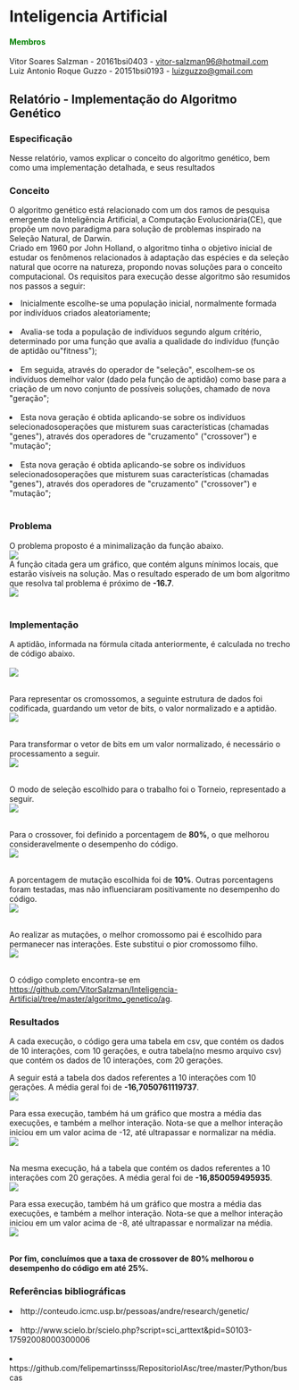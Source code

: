 # Inteligencia Artificial

#### <font color="green"> Membros </font><br>
Vitor Soares Salzman - 20161bsi0403 - vitor-salzman96@hotmail.com<br>
Luiz Antonio Roque Guzzo - 20151bsi0193 - luizguzzo@gmail.com<br>


## Relatório - Implementação do Algoritmo Genético<br>

### Especificação<br>
Nesse relatório, vamos explicar o conceito do algoritmo genético, bem como uma implementação detalhada, e seus resultados<br>

### Conceito<br>
O algoritmo genético está relacionado com um dos ramos de pesquisa emergente da Inteligência Artificial, a Computação Evolucionária(CE), que propõe um novo paradigma para solução de problemas inspirado na Seleção Natural, de Darwin.<br>
Criado em 1960 por John Holland, o algoritmo tinha o objetivo inicial de estudar os fenômenos relacionados à adaptação das espécies e da seleção natural que ocorre na natureza, propondo novas soluções para o conceito computacional. Os requisitos para execução desse algoritmo são resumidos nos passos a seguir:
<li>Inicialmente escolhe-se uma população inicial, normalmente formada por indivíduos criados aleatoriamente;</li><br>
<li>Avalia-se toda a população de indivíduos segundo algum critério, determinado por uma função que avalia a qualidade do indivíduo (função de aptidão ou"fitness");</li><br>
<li>Em seguida, através do operador de "seleção", escolhem-se os indivíduos demelhor valor (dado pela função de aptidão) como base para a criação de um novo conjunto de possíveis soluções, chamado de nova "geração";</li><br>
<li>Esta nova geração é obtida aplicando-se sobre os indivíduos selecionadosoperações que misturem suas características (chamadas "genes"), através dos operadores de "cruzamento" ("crossover") e "mutação";</li><br>
<li>Esta nova geração é obtida aplicando-se sobre os indivíduos selecionadosoperações que misturem suas características (chamadas "genes"), através dos operadores de "cruzamento" ("crossover") e "mutação";</li><br>





### Problema  <br>

O problema proposto é a minimalização da função abaixo.<br>
<img src="https://github.com/VitorSalzman/Inteligencia-Artificial/blob/master/algoritmo_genetico/imagens/Funcao_Aptidao.PNG"> <br>
A função citada gera um gráfico, que contém alguns mínimos locais, que estarão visíveis na solução. Mas o resultado esperado de um bom algoritmo que resolva tal problema é próximo de <b>-16.7</b>. <br>
<img src="https://github.com/VitorSalzman/Inteligencia-Artificial/blob/master/algoritmo_genetico/imagens/grafico_aptidao.PNG"> <br><br>

### Implementação<br>


A aptidão, informada na fórmula citada anteriormente, é calculada no trecho de código abaixo.<br><br>
<img src="https://github.com/VitorSalzman/Inteligencia-Artificial/blob/master/algoritmo_genetico/imagens/1_aptidao.PNG"> <br><br>

Para representar os cromossomos, a seguinte estrutura de dados foi codificada, guardando um vetor de bits, o valor normalizado e a aptidão.<br>
<img src="https://github.com/VitorSalzman/Inteligencia-Artificial/blob/master/algoritmo_genetico/imagens/1_cromossomo.PNG"> <br><br>

Para transformar o vetor de bits em um valor normalizado, é necessário o processamento a seguir.<br>
<img src="https://github.com/VitorSalzman/Inteligencia-Artificial/blob/master/algoritmo_genetico/imagens/1_normaliza.PNG"><br><br>

O modo de seleção escolhido para o trabalho foi o Torneio, representado a seguir.<br>
<img src="https://github.com/VitorSalzman/Inteligencia-Artificial/blob/master/algoritmo_genetico/imagens/1_torneio.PNG"><br><br>

Para o crossover, foi definido a porcentagem de <b>80%</b>, o que melhorou consideravelmente o desempenho do código.<br>
<img src="https://github.com/VitorSalzman/Inteligencia-Artificial/blob/master/algoritmo_genetico/imagens/1_crossOver.PNG"><br><br>

A porcentagem de mutação escolhida foi de <b>10%</b>. Outras porcentagens foram testadas, mas não influenciaram positivamente no desempenho do código.<br>
<img src="https://github.com/VitorSalzman/Inteligencia-Artificial/blob/master/algoritmo_genetico/imagens/1_mutacao.PNG"><br><br>

Ao realizar as mutações, o melhor cromossomo pai é escolhido para permanecer nas interações. Este substitui o pior cromossomo filho.<br>
<img src="https://github.com/VitorSalzman/Inteligencia-Artificial/blob/master/algoritmo_genetico/imagens/1_elite.PNG"><br><br>

O código completo encontra-se em https://github.com/VitorSalzman/Inteligencia-Artificial/tree/master/algoritmo_genetico/ag. <br>

   

### Resultados<br>
A cada execução, o código gera uma tabela em csv, que contém os dados de 10 interações, com 10 gerações, e outra tabela(no mesmo arquivo csv) que contém os dados de 10 interações, com 20 gerações. <br>

A seguir está a tabela dos dados referentes a 10 interações com 10 gerações. A média geral foi de <b>-16,7050761119737</b>.<br>
<img src="https://github.com/VitorSalzman/Inteligencia-Artificial/blob/master/algoritmo_genetico/imagens/print_tab_10_10.png"><br>

Para essa execução, também há um gráfico que mostra a média das execuções, e também a melhor interação. Nota-se que a melhor interação iniciou em um valor acima de -12, até ultrapassar e normalizar na média.<br>
<img src="https://github.com/VitorSalzman/Inteligencia-Artificial/blob/master/algoritmo_genetico/imagens/Grafico_10_10.PNG"><br><br>

Na mesma execução, há a tabela que contém os dados referentes a 10 interações com 20 gerações. A média geral foi de <b>-16,850059495935</b>.<br>
<img src="https://github.com/VitorSalzman/Inteligencia-Artificial/blob/master/algoritmo_genetico/imagens/print_tab_10_20.png"><br>

Para essa execução, também há um gráfico que mostra a média das execuções, e também a melhor interação. Nota-se que a melhor interação iniciou em um valor acima de -8, até ultrapassar e normalizar na média.<br>
<img src="https://github.com/VitorSalzman/Inteligencia-Artificial/blob/master/algoritmo_genetico/imagens/Grafico_10_20.PNG"><br><br>

<b>Por fim, concluímos que a taxa de crossover de 80% melhorou o desempenho do código em até 25%.</b>

### Referências bibliográficas<br>
<li>http://conteudo.icmc.usp.br/pessoas/andre/research/genetic/</li><br>
<li>http://www.scielo.br/scielo.php?script=sci_arttext&pid=S0103-17592008000300006</li><br>
<li>https://github.com/felipemartinsss/RepositorioIAsc/tree/master/Python/buscas</li><br>
